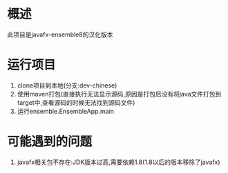 # 概述
此项目是javafx-ensemble8的汉化版本

# 运行项目
1. clone项目到本地(分支:dev-chinese)
2. 使用maven打包(直接执行无法显示源码,原因是打包后没有将java文件打包到target中,查看源码的时候无法找到源码文件)
3. 运行ensemble.EnsembleApp.main

# 可能遇到的问题
1. javafx相关包不存在:JDK版本过高,需要依赖1.8(1.8以后的版本移除了javafx)